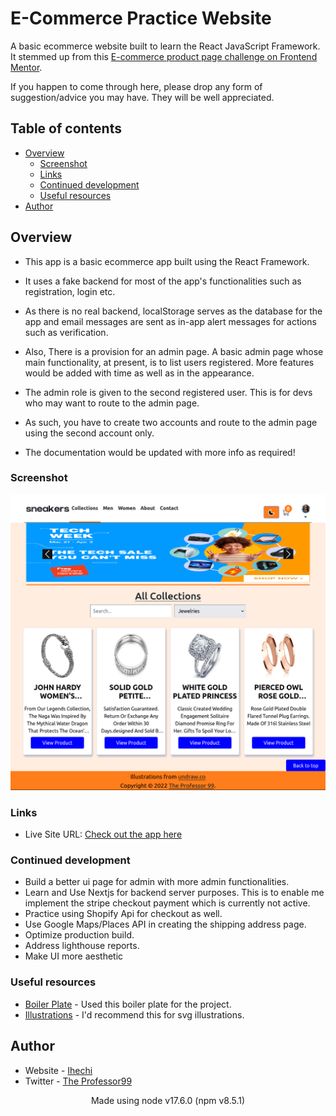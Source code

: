 # E-Commerce Practice Website
A basic ecommerce website built to learn the React JavaScript Framework.
It stemmed up from this [E-commerce product page challenge on Frontend Mentor](https://www.frontendmentor.io/challenges/ecommerce-product-page-UPsZ9MJp6).

If you happen to come through here, please drop any form of suggestion/advice you may have. They will be well appreciated.

## Table of contents

- [Overview](#overview)
  - [Screenshot](#screenshot)
  - [Links](#links)
  - [Continued development](#continued-development)
  - [Useful resources](#useful-resources)
- [Author](#author)

## Overview

- This app is a basic ecommerce app built using the React Framework.
- It uses a fake backend for most of the app's functionalities such as registration, login etc.
- As there is no real backend, localStorage serves as the database for the app and email messages are sent as in-app alert messages for actions such as verification.
- Also, There is a provision for an admin page. A basic admin page whose main functionality, at present, is to list users registered. More features would be added with time as well as in the appearance.
- The admin role is given to the second registered user. This is for devs who may want to route to the admin page.
- As such, you have to create two accounts and route to the admin page using the second account only.


- The documentation would be updated with more info as required!

### Screenshot

![](./src/images/screenshot.png)

### Links

- Live Site URL: [Check out the app here](https://ecommerce-practice-99.netlify.app/)

### Continued development

- Build a better ui page for admin with more admin functionalities.
- Learn and Use Nextjs for backend server purposes. This is to enable me implement the stripe checkout payment which is currently not active. 
- Practice using Shopify Api for checkout as well.
- Use Google Maps/Places API in creating the shipping address page.
- Optimize production build.
- Address lighthouse reports.
- Make UI more aesthetic

### Useful resources

- [Boiler Plate](https://jasonwatmore.com/post/2020/04/22/react-email-sign-up-with-verification-authentication-forgot-password) - Used this boiler plate for the project.
- [Illustrations](https://undraw.co/illustrations) - I'd recommend this for svg illustrations.

## Author

- Website - [Ihechi](https://ihechifestus9.web.app/)
- Twitter - [The Professor99](https://www.twitter.com/FestusIhechi)

<p align="center">Made using node v17.6.0 (npm v8.5.1)</p>
